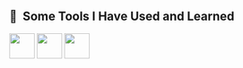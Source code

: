 <h2> 🚀 &nbsp;Some Tools I Have Used and Learned</h2>
<p align="left">
<img src="https://cdn.jsdelivr.net/gh/devicons/devicon@latest/icons/nodejs/nodejs-original-wordmark.svg"  width="45" height="45"/>
<img src="https://cdn.jsdelivr.net/gh/devicons/devicon@latest/icons/javascript/javascript-original.svg"  width="45" height="45"/>
<img src="https://cdn.jsdelivr.net/gh/devicons/devicon@latest/icons/arduino/arduino-original-wordmark.svg" width="45" height="45"/>
  
           
          
</p>
